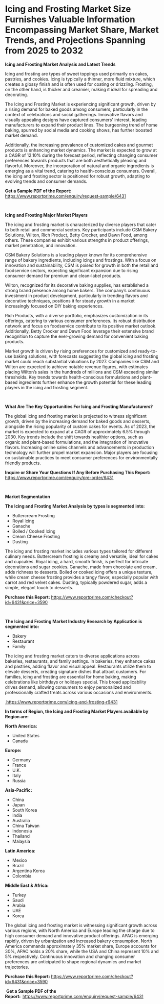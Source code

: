 <p><h1>Icing and Frosting Market Size Furnishes Valuable Information Encompassing Market Share, Market Trends, and Projections Spanning from 2025 to 2032</h1></p><p><strong>Icing and Frosting Market Analysis and Latest Trends</strong></p>
<p><p>Icing and frosting are types of sweet toppings used primarily on cakes, pastries, and cookies. Icing is typically a thinner, more fluid mixture, which creates a glossy finish and is often used for coating or drizzling. Frosting, on the other hand, is thicker and creamier, making it ideal for spreading and decorating.</p><p>The Icing and Frosting Market is experiencing significant growth, driven by a rising demand for baked goods among consumers, particularly in the context of celebrations and social gatherings. Innovative flavors and visually appealing designs have captured consumers' interest, leading manufacturers to expand their product lines. The burgeoning trend of home baking, spurred by social media and cooking shows, has further boosted market demand.</p><p>Additionally, the increasing prevalence of customized cakes and gourmet products is enhancing market dynamics. The market is expected to grow at a CAGR of 12.10% during the forecast period, reflecting changing consumer preferences towards products that are both aesthetically pleasing and flavorful. Moreover, the incorporation of natural and organic ingredients is emerging as a vital trend, catering to health-conscious consumers. Overall, the icing and frosting sector is positioned for robust growth, adapting to evolving trends and consumer demands.</p></p>
<p><strong>Get a Sample PDF of the Report:&nbsp;</strong> <a href="https://www.reportprime.com/enquiry/request-sample/6431?utm_campaign=4544&utm_medium=2&utm_source=Github&utm_content=ia&utm_term=15052025&utm_id=icing-and-frosting">https://www.reportprime.com/enquiry/request-sample/6431</a></p>
<p>&nbsp;</p>
<p><strong>Icing and Frosting Major Market Players</strong></p>
<p><p>The icing and frosting market is characterized by diverse players that cater to both retail and commercial sectors. Key participants include CSM Bakery Solutions, Wilton, Rich Product, Betty Crocker, and Dawn Food, among others. These companies exhibit various strengths in product offerings, market penetration, and innovation.</p><p>CSM Bakery Solutions is a leading player known for its comprehensive range of bakery ingredients, including icings and frostings. With a focus on innovation and sustainability, CSM is poised for growth in both the retail and foodservice sectors, expecting significant expansion due to rising consumer demand for premium and clean-label products.</p><p>Wilton, recognized for its decorative baking supplies, has established a strong brand presence among home bakers. The company’s continuous investment in product development, particularly in trending flavors and decorative techniques, positions it for steady growth in a market increasingly focused on DIY baking experiences.</p><p>Rich Products, with a diverse portfolio, emphasizes customization in its offerings, catering to various consumer preferences. Its robust distribution network and focus on foodservice contribute to its positive market outlook. Additionally, Betty Crocker and Dawn Food leverage their extensive brand recognition to capture the ever-growing demand for convenient baking products.</p><p>Market growth is driven by rising preferences for customized and ready-to-use baking solutions, with forecasts suggesting the global icing and frosting market could reach substantial valuations by 2027. Companies like CSM and Wilton are expected to achieve notable revenue figures, with estimates placing Wilton’s sales in the hundreds of millions and CSM exceeding similar thresholds. Key trends towards health-conscious formulations and plant-based ingredients further enhance the growth potential for these leading players in the icing and frosting segment.</p></p>
<p>&nbsp;</p>
<p><strong>What Are The Key Opportunities For Icing and Frosting Manufacturers?</strong></p>
<p><p>The global icing and frosting market is projected to witness significant growth, driven by the increasing demand for baked goods and desserts, alongside the rising popularity of custom cakes for events. As of 2023, the market is expected to expand at a CAGR of approximately 6.5% through 2030. Key trends include the shift towards healthier options, such as organic and plant-based formulations, and the integration of innovative flavors. Increasing online sales channels and advancements in production technology will further propel market expansion. Major players are focusing on sustainable practices to meet consumer preferences for environmentally friendly products.</p></p>
<p><strong>Inquire or Share Your Questions If Any Before Purchasing This Report:</strong> <a href="https://www.reportprime.com/enquiry/pre-order/6431?utm_campaign=4544&utm_medium=2&utm_source=Github&utm_content=ia&utm_term=15052025&utm_id=icing-and-frosting">https://www.reportprime.com/enquiry/pre-order/6431</a></p>
<p>&nbsp;</p>
<p><strong>Market Segmentation</strong></p>
<p><strong>The Icing and Frosting Market Analysis by types is segmented into:</strong></p>
<p><ul><li>Buttercream Frosting</li><li>Royal Icing</li><li>Ganache</li><li>Boiled / Cooked Icing</li><li>Cream Cheese Frosting</li><li>Dusting</li></ul></p>
<p><p>The icing and frosting market includes various types tailored for different culinary needs. Buttercream frosting is creamy and versatile, ideal for cakes and cupcakes. Royal icing, a hard, smooth finish, is perfect for intricate decorations and sugar cookies. Ganache, made from chocolate and cream, adds richness to desserts. Boiled or cooked icing offers a unique texture, while cream cheese frosting provides a tangy flavor, especially popular with carrot and red velvet cakes. Dusting, typically powdered sugar, adds a simple, elegant touch to desserts.</p></p>
<p><strong>Purchase this Report:&nbsp;</strong><a href="https://www.reportprime.com/checkout?id=6431&price=3590&utm_campaign=4544&utm_medium=2&utm_source=Github&utm_content=ia&utm_term=15052025&utm_id=icing-and-frosting">https://www.reportprime.com/checkout?id=6431&price=3590</a></p>
<p>&nbsp;</p>
<p><strong>The Icing and Frosting Market Industry Research by Application is segmented into:</strong></p>
<p><ul><li>Bakery</li><li>Restaurant</li><li>Family</li></ul></p>
<p><p>The icing and frosting market caters to diverse applications across bakeries, restaurants, and family settings. In bakeries, they enhance cakes and pastries, adding flavor and visual appeal. Restaurants utilize them to elevate desserts, creating signature dishes that attract customers. For families, icing and frosting are essential for home baking, making celebrations like birthdays or holidays special. This broad applicability drives demand, allowing consumers to enjoy personalized and professionally crafted treats across various occasions and environments.</p></p>
<p><a href="https://www.reportprime.com/icing-and-frosting-r6431?utm_campaign=4544&utm_medium=2&utm_source=Github&utm_content=ia&utm_term=15052025&utm_id=icing-and-frosting">&nbsp;https://www.reportprime.com/icing-and-frosting-r6431</a></p>
<p><strong>In terms of Region, the Icing and Frosting Market Players available by Region are:</strong></p>
<p>
    <p> <strong> North America: </strong>
        <ul>
            <li>United States</li>
            <li>Canada</li>
        </ul>
        </p> 
    <p> <strong> Europe: </strong>
        <ul>
            <li>Germany</li>
            <li>France</li>
            <li>U.K.</li>
            <li>Italy</li>
            <li>Russia</li>
        </ul>
        </p> 
    <p> <strong> Asia-Pacific: </strong>
        <ul>
            <li>China</li>
            <li>Japan</li>
            <li>South Korea</li>
            <li>India</li>
            <li>Australia</li>
            <li>China Taiwan</li>
            <li>Indonesia</li>
            <li>Thailand</li>
            <li>Malaysia</li>
        </ul>
        </p> 
    <p> <strong> Latin America: </strong>
        <ul>
            <li>Mexico</li>
            <li>Brazil</li>
            <li>Argentina Korea</li>
            <li>Colombia</li>
        </ul>
        </p> 
    <p> <strong> Middle East & Africa: </strong>
        <ul>
            <li>Turkey</li>
            <li>Saudi</li>
            <li>Arabia</li>
            <li>UAE</li>
            <li>Korea</li>
        </ul>
    </p>
    </p>
<p><p>The global icing and frosting market is witnessing significant growth across various regions, with North America and Europe leading the charge due to high consumer demand and innovative product offerings. APAC is emerging rapidly, driven by urbanization and increased bakery consumption. North America commands approximately 35% market share, Europe accounts for 30%, APAC holds a 20% share, while the USA and China represent 10% and 5% respectively. Continuous innovation and changing consumer preferences are anticipated to shape regional dynamics and market trajectories.</p></p>
<p><strong>Purchase this Report: </strong><a href="https://www.reportprime.com/checkout?id=6431&price=3590&utm_campaign=4544&utm_medium=2&utm_source=Github&utm_content=ia&utm_term=15052025&utm_id=icing-and-frosting">https://www.reportprime.com/checkout?id=6431&price=3590</a></p>
<p>&nbsp;<strong>Get a Sample PDF of the Report:&nbsp;&nbsp;</strong><a href="https://www.reportprime.com/enquiry/request-sample/6431?utm_campaign=4544&utm_medium=2&utm_source=Github&utm_content=ia&utm_term=15052025&utm_id=icing-and-frosting">https://www.reportprime.com/enquiry/request-sample/6431</a></p>
<p><strong></strong></p>
<p><p></p><p></p><p></p></p>